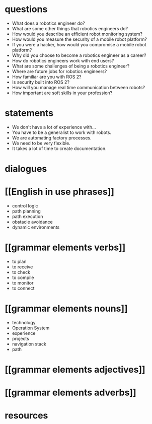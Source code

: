 # questions
- What does a robotics engineer do?
- What are some other things that robotics engineers do?
- How would you describe an efficient robot monitoring system?
- How would you measure the security of a mobile robot platform?
- If you were a hacker, how would you compromise a mobile robot platform?
- Why did you choose to become a robotics engineer as a career?
- How do robotics engineers work with end users?
- What are some challenges of being a robotics engineer?
- Where are future jobs for robotics engineers?
- How familiar are you with ROS 2?
- Is security built into ROS 2?
- How will you manage real time communication between robots?
- How important are soft skills in your profession?

# statements
- We don't have a lot of experience with...
- You have to be a generalist to work with robots.
- We are automating factory processes.
- We need to be very flexible.
- It takes a lot of time to create documentation.


# dialogues

# [[English in use phrases]]
- control logic
- path planning
- path execution
- obstacle avoidance
- dynamic environments

# [[grammar elements verbs]]
- to plan
- to receive
- to check
- to compile
- to monitor
- to connect

# [[grammar elements nouns]]
- technology
- Operation System
- experience
- projects
- navigation stack
- path


# [[grammar elements adjectives]]

# [[grammar elements adverbs]]

# resources
